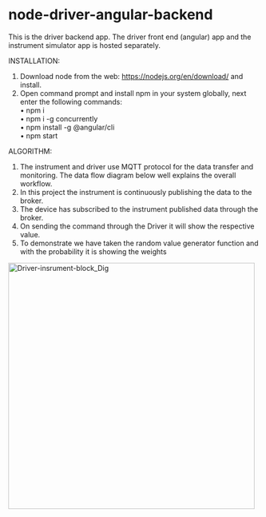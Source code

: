 # node-driver-angular-backend
This is the driver backend app. The driver front end (angular) app and the instrument simulator app is hosted separately.

INSTALLATION:
1.	Download node from the web: https://nodejs.org/en/download/ and install.
2.	Open command prompt and install npm in your system globally, next enter the following commands:<br />
•	npm i<br />
•	npm i -g concurrently<br />
•	npm install -g @angular/cli<br />
•	npm start<br />


ALGORITHM:
1.	The instrument and driver use MQTT protocol for the data transfer and monitoring. The data flow diagram below well explains the overall workflow.
2.	In this project the instrument is continuously publishing the data to the broker.
3.	The device has subscribed to the instrument published data through the broker.
4.	On sending the command through the Driver it will show the respective value.
5.	To demonstrate we have taken the random value generator function and with the probability it is showing the weights

 
 <img width="493" alt="Driver-insrument-block_Dig" src="https://user-images.githubusercontent.com/53856363/183771555-fe4cf56c-45bf-4825-9fd0-556b8af09e58.png">
